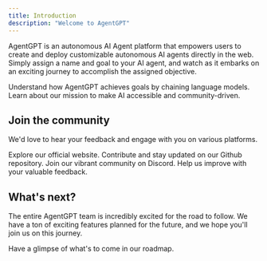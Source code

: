 ```yaml
---
title: Introduction
description: "Welcome to AgentGPT"
---
```


AgentGPT is an autonomous AI Agent platform that empowers users to create and deploy customizable autonomous AI agents directly in the web. Simply assign a name and goal to your AI agent, and watch as it embarks on an exciting journey to accomplish the assigned objective.

<CardGroup cols={2}>
  <Card title="How It Works" icon="chart-mixed" href="/essentials/usecases">
    Understand how AgentGPT achieves goals by chaining language models.
  </Card>
  <Card title="Our Philosophy" icon="globe" href="/other/philosophy">
    Learn about our mission to make AI accessible and community-driven.
  </Card>
</CardGroup>

## Join the community

We'd love to hear your feedback and engage with you on various platforms.

<CardGroup cols={2}>
  <Card
    title="AgentGPT Website"
    icon="browser"
    href="https://agentgpt.ltl.ai/"
  >
    Explore our official website.
  </Card>
  <Card title="Github" icon="github" href="https://github.com/ltl/AgentGPT">
    Contribute and stay updated on our Github repository.
  </Card>
  <Card title="Discord" icon="discord" href="https://discord.gg/jdSBAnmdnY">
    Join our vibrant community on Discord.
  </Card>
  <Card
    title="Google Survey"
    icon="google"
    href="https://docs.google.com/forms/d/e/1FAIpQLSfPUfwatxhnH4K-mFD-uOexz0vqUh6PDA8N6tpuowVKIEM_nA/viewform"
  >
    Help us improve with your valuable feedback.
  </Card>
</CardGroup>

## What's next?

The entire AgentGPT team is incredibly excited for the road to follow. We have a ton of exciting features planned for the future, and we hope you'll join us on this journey.

<Card title="Roadmap" icon="map" href="/essentials/roadmap">
  Have a glimpse of what's to come in our roadmap.
</Card>

